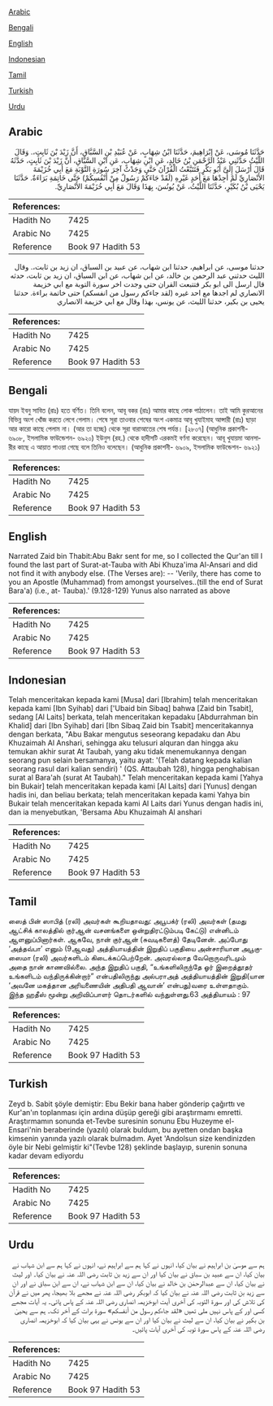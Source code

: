 [Arabic](#arabic)

[Bengali](#bengali)

[English](#english)

[Indonesian](#indonesian)

[Tamil](#tamil)

[Turkish](#turkish)

[Urdu](#urdu)

## Arabic


<div dir="rtl" lang="ar" style={{fontSize:'larger',backgroundColor:'#f8f9fa',padding:20}}>
حَدَّثَنَا مُوسَى، عَنْ إِبْرَاهِيمَ، حَدَّثَنَا ابْنُ شِهَابٍ، عَنْ عُبَيْدِ بْنِ السَّبَّاقِ، أَنَّ زَيْدَ بْنَ ثَابِتٍ،‏.‏ وَقَالَ اللَّيْثُ حَدَّثَنِي عَبْدُ الرَّحْمَنِ بْنُ خَالِدٍ، عَنِ ابْنِ شِهَابٍ، عَنِ ابْنِ السَّبَّاقِ، أَنَّ زَيْدَ بْنَ ثَابِتٍ، حَدَّثَهُ قَالَ أَرْسَلَ إِلَىَّ أَبُو بَكْرٍ فَتَتَبَّعْتُ الْقُرْآنَ حَتَّى وَجَدْتُ آخِرَ سُورَةِ التَّوْبَةِ مَعَ أَبِي خُزَيْمَةَ الأَنْصَارِيِّ لَمْ أَجِدْهَا مَعَ أَحَدٍ غَيْرِهِ ‏(‏لَقَدْ جَاءَكُمْ رَسُولٌ مِنْ أَنْفُسِكُمْ‏)‏ حَتَّى خَاتِمَةِ بَرَاءَةٌ‏.‏ حَدَّثَنَا يَحْيَى بْنُ بُكَيْرٍ، حَدَّثَنَا اللَّيْثُ، عَنْ يُونُسَ، بِهَذَا وَقَالَ مَعَ أَبِي خُزَيْمَةَ الأَنْصَارِيِّ‏.‏
</div>
<div style={{backgroundColor:'#f8f9fa',padding:20, marginBottom: 10}}><table> <thead> <tr> <th>References:</th> <th></th> </tr> </thead> <tbody><tr><td>Hadith No</td><td>7425</td></tr><tr><td>Arabic No</td><td>7425</td></tr><tr><td>Reference</td><td>Book 97 Hadith 53</td></tr></tbody></table></div>


<div dir="rtl" lang="ar" style={{fontSize:'larger',backgroundColor:'#f8f9fa',padding:20}}>
حدثنا موسى، عن ابراهيم، حدثنا ابن شهاب، عن عبيد بن السباق، ان زيد بن ثابت،. وقال الليث حدثني عبد الرحمن بن خالد، عن ابن شهاب، عن ابن السباق، ان زيد بن ثابت، حدثه قال ارسل الى ابو بكر فتتبعت القران حتى وجدت اخر سورة التوبة مع ابي خزيمة الانصاري لم اجدها مع احد غيره (لقد جاءكم رسول من انفسكم) حتى خاتمة براءة. حدثنا يحيى بن بكير، حدثنا الليث، عن يونس، بهذا وقال مع ابي خزيمة الانصاري
</div>
<div style={{backgroundColor:'#f8f9fa',padding:20, marginBottom: 10}}><table> <thead> <tr> <th>References:</th> <th></th> </tr> </thead> <tbody><tr><td>Hadith No</td><td>7425</td></tr><tr><td>Arabic No</td><td>7425</td></tr><tr><td>Reference</td><td>Book 97 Hadith 53</td></tr></tbody></table></div>

## Bengali


<div dir="ltr" lang="bn" style={{fontSize:'larger',backgroundColor:'#f8f9fa',padding:20}}>
যায়দ ইবনু সাবিত (রাঃ) হতে বর্ণিত। তিনি বলেন, আবূ বকর (রাঃ) আমার কাছে লোক পাঠালেন। তাই আমি কুরআনের বিভিন্ন অংশ খোঁজ করতে লেগে গেলাম। শেষে সূরা তাওবার শেষের অংশ একমাত্র আবূ খুযাইমাহ আন্সারী (রাঃ) ছাড়া আর কারো কাছে পেলাম না। (আর তা হচ্ছে) থেকে সূরা বারাআতের শেষ পর্যন্ত। [২৮০৭] (আধুনিক প্রকাশনী- ৬৯০৮, ইসলামিক ফাউন্ডেশন- ৬৯২০) ইউনুস (রহ.) থেকে হাদীসটি এরকমই বর্ণনা করেছেন। আবূ খুযায়মা আনসারীর কাছে এ আয়াত পাওয়া গেছে বলে তিনিও বলেছেন। (আধুনিক প্রকাশনী- ৬৯০৯, ইসলামিক ফাউন্ডেশন- ৬৯২১)
</div>
<div style={{backgroundColor:'#f8f9fa',padding:20, marginBottom: 10}}><table> <thead> <tr> <th>References:</th> <th></th> </tr> </thead> <tbody><tr><td>Hadith No</td><td>7425</td></tr><tr><td>Arabic No</td><td>7425</td></tr><tr><td>Reference</td><td>Book 97 Hadith 53</td></tr></tbody></table></div>

## English


<div dir="ltr" lang="en" style={{fontSize:'larger',backgroundColor:'#f8f9fa',padding:20}}>
Narrated Zaid bin Thabit:Abu Bakr sent for me, so I collected the Qur'an till I found the last part of Surat-at-Tauba with Abi Khuza'ima Al-Ansari and did not find it with anybody else. (The Verses are): -- 'Verily, there has come to you an Apostle (Muhammad) from amongst yourselves..(till the end of Surat Bara'a) (i.e., at- Tauba).' (9.128-129) Yunus also narrated as above
</div>
<div style={{backgroundColor:'#f8f9fa',padding:20, marginBottom: 10}}><table> <thead> <tr> <th>References:</th> <th></th> </tr> </thead> <tbody><tr><td>Hadith No</td><td>7425</td></tr><tr><td>Arabic No</td><td>7425</td></tr><tr><td>Reference</td><td>Book 97 Hadith 53</td></tr></tbody></table></div>

## Indonesian


<div dir="ltr" lang="id" style={{fontSize:'larger',backgroundColor:'#f8f9fa',padding:20}}>
Telah menceritakan kepada kami [Musa] dari [Ibrahim] telah menceritakan kepada kami [Ibn Syihab] dari ['Ubaid bin Sibaq] bahwa [Zaid bin Tsabit], sedang [Al Laits] berkata, telah menceritakan kepadaku [Abdurrahman bin Khalid] dari [Ibn Syihab] dari [Ibn Sibaq Zaid bin Tsabit] menceritakannya dengan berkata, "Abu Bakar mengutus seseorang kepadaku dan Abu Khuzaimah Al Anshari, sehingga aku telusuri alquran dan hingga aku temukan akhir surat At Taubah, yang aku tidak menemukannya dengan seorang pun selain bersamanya, yaitu ayat: '(Telah datang kepada kalian seorang rasul dari kalian sendiri) ' (QS. Attaubah 128), hingga penghabisan surat al Bara'ah (surat At Taubah)." Telah menceritakan kepada kami [Yahya bin Bukair] telah menceritakan kepada kami [Al Laits] dari [Yunus] dengan hadis ini, dan beliau berkata; telah menceritakan kepada kami Yahya bin Bukair telah menceritakan kepada kami Al Laits dari Yunus dengan hadis ini, dan ia menyebutkan, 'Bersama Abu Khuzaimah Al anshari
</div>
<div style={{backgroundColor:'#f8f9fa',padding:20, marginBottom: 10}}><table> <thead> <tr> <th>References:</th> <th></th> </tr> </thead> <tbody><tr><td>Hadith No</td><td>7425</td></tr><tr><td>Arabic No</td><td>7425</td></tr><tr><td>Reference</td><td>Book 97 Hadith 53</td></tr></tbody></table></div>

## Tamil


<div dir="ltr" lang="ta" style={{fontSize:'larger',backgroundColor:'#f8f9fa',padding:20}}>
ஸைத் பின் ஸாபித் (ரலி) அவர்கள் கூறியதாவது: அபூபக்ர் (ரலி) அவர்கள் (தமது ஆட்சிக் காலத்தில் குர்ஆன் வசனங்களை ஒன்றுதிரட்டும்படி கேட்டு) என்னிடம் ஆளனுப்பினார்கள். ஆகவே, நான் குர்ஆன் (சுவடிகளைத்) தேடினேன். அப்போது ‘அத்தவ்பா’ எனும் (9ஆவது) அத்தியாயத்தின் இறுதிப் பகுதியை அன்சாரியான அபூகுஸைமா (ரலி) அவர்களிடம் கிடைக்கப்பெற்றேன். அவரல்லாத வேறொருவரிடமும் அதை நான் காணவில்லை. அந்த இறுதிப் பகுதி, “உங்களிலிருந்தே ஓர் இறைத்தூதர் உங்களிடம் வந்திருக்கின்றார்” என்பதிலிருந்து அல்பராஅத் அத்தியாயத்தின் இறுதி(யான ‘அவனே மகத்தான அரியணையின் அதிபதி ஆவான்’ என்பது)வரை உள்ளதாகும். இந்த ஹதீஸ் மூன்று அறிவிப்பாளர் தொடர்களில் வந்துள்ளது.63 அத்தியாயம் : 97
</div>
<div style={{backgroundColor:'#f8f9fa',padding:20, marginBottom: 10}}><table> <thead> <tr> <th>References:</th> <th></th> </tr> </thead> <tbody><tr><td>Hadith No</td><td>7425</td></tr><tr><td>Arabic No</td><td>7425</td></tr><tr><td>Reference</td><td>Book 97 Hadith 53</td></tr></tbody></table></div>

## Turkish


<div dir="ltr" lang="tr" style={{fontSize:'larger',backgroundColor:'#f8f9fa',padding:20}}>
Zeyd b. Sabit şöyle demiştir: Ebu Bekir bana haber gönderip çağırttı ve Kur'an'ın toplanması için ardına düşüp gereği gibi araştırmamı emretti. Araştırmamın sonunda et-Tevbe suresinin sonunu Ebu Huzeyme el-Ensari'nin beraberinde (yazılı) olarak buldum, bu ayetten ondan başka kimsenin yanında yazılı olarak bulmadım. Ayet 'Andolsun size kendinizden öyle bir Nebi gelmiştir ki"(Tevbe 128) şeklinde başlayıp, surenin sonuna kadar devam ediyordu
</div>
<div style={{backgroundColor:'#f8f9fa',padding:20, marginBottom: 10}}><table> <thead> <tr> <th>References:</th> <th></th> </tr> </thead> <tbody><tr><td>Hadith No</td><td>7425</td></tr><tr><td>Arabic No</td><td>7425</td></tr><tr><td>Reference</td><td>Book 97 Hadith 53</td></tr></tbody></table></div>

## Urdu


<div dir="rtl" lang="ur" style={{fontSize:'larger',backgroundColor:'#f8f9fa',padding:20}}>
ہم سے موسیٰ بن ابراہیم نے بیان کیا، انہوں نے کہا ہم سے ابراہیم نے، انہوں نے کہا ہم سے ابن شہاب نے بیان کیا، ان سے عبید بن سباق نے بیان کیا اور ان سے زید بن ثابت رضی اللہ عنہ نے بیان کیا۔ اور لیث نے بیان کیا، ان سے عبدالرحمٰن بن خالد نے بیان کیا، ان سے ابن شہاب نے، ان سے ابن سباق نے اور ان سے زید بن ثابت رضی اللہ عنہ نے بیان کیا کہ ابوبکر رضی اللہ عنہ نے مجھے بلا بھیجا، پھر میں نے قرآن کی تلاش کی اور سورۃ التوبہ کی آخری آیت ابوخزیمہ انصاری رضی اللہ عنہ کے پاس پائی۔ یہ آیات مجھے کسی اور کے پاس نہیں ملی تھیں «لقد جاءكم رسول من أنفسكم‏» سورۃ برات کے آخر تک۔ ہم سے یحییٰ بن بکیر نے بیان کیا، ان سے لیث نے بیان کیا اور ان سے یونس نے یہی بیان کیا کہ ابوخزیمہ انصاری رضی اللہ عنہ کے پاس سورۃ توبہ کی آخری آیات پائیں۔
</div>
<div style={{backgroundColor:'#f8f9fa',padding:20, marginBottom: 10}}><table> <thead> <tr> <th>References:</th> <th></th> </tr> </thead> <tbody><tr><td>Hadith No</td><td>7425</td></tr><tr><td>Arabic No</td><td>7425</td></tr><tr><td>Reference</td><td>Book 97 Hadith 53</td></tr></tbody></table></div>